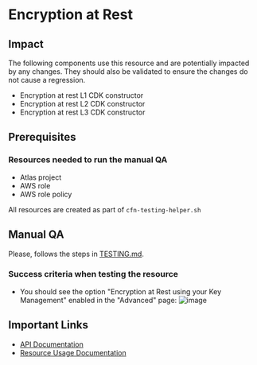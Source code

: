 # Encryption at Rest

## Impact 
The following components use this resource and are potentially impacted by any changes. They should also be validated to ensure the changes do not cause a regression.
 - Encryption at rest L1 CDK constructor
 - Encryption at rest L2 CDK constructor
 - Encryption at rest L3 CDK constructor



## Prerequisites 
### Resources needed to run the manual QA
- Atlas project
- AWS role
- AWS role policy



All resources are created as part of `cfn-testing-helper.sh`

## Manual QA
Please, follows the steps in [TESTING.md](../../../TESTING.md.md).


### Success criteria when testing the resource
- You should see the option "Encryption at Rest using your Key Management" enabled in the "Advanced" page:
![image](https://user-images.githubusercontent.com/5663078/227896265-7e489e9e-2666-4faa-8d10-5c8b3ee77620.png)
## Important Links
- [API Documentation](https://www.mongodb.com/docs/atlas/reference/api-resources-spec/#tag/Encryption-at-Rest-using-Customer-Key-Management/operation/updateEncryptionAtRest)
- [Resource Usage Documentation](https://www.mongodb.com/docs/atlas/security-kms-encryption/)
